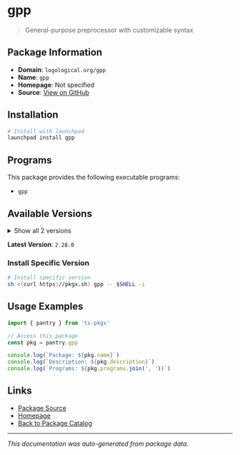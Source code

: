 # gpp

> General-purpose preprocessor with customizable syntax

## Package Information

- **Domain**: `logological.org/gpp`
- **Name**: `gpp`
- **Homepage**: Not specified
- **Source**: [View on GitHub](https://github.com/pkgxdev/pantry/tree/main/projects/logological.org/gpp/package.yml)

## Installation

```bash
# Install with launchpad
launchpad install gpp
```

## Programs

This package provides the following executable programs:

- `gpp`

## Available Versions

<details>
<summary>Show all 2 versions</summary>

- `2.28.0`, `2.27.0`

</details>

**Latest Version**: `2.28.0`

### Install Specific Version

```bash
# Install specific version
sh <(curl https://pkgx.sh) gpp -- $SHELL -i
```

## Usage Examples

```typescript
import { pantry } from 'ts-pkgx'

// Access this package
const pkg = pantry.gpp

console.log(`Package: ${pkg.name}`)
console.log(`Description: ${pkg.description}`)
console.log(`Programs: ${pkg.programs.join(', ')}`)
```

## Links

- [Package Source](https://github.com/pkgxdev/pantry/tree/main/projects/logological.org/gpp/package.yml)
- [Homepage](#)
- [Back to Package Catalog](../../../package-catalog.md)

---

*This documentation was auto-generated from package data.*
